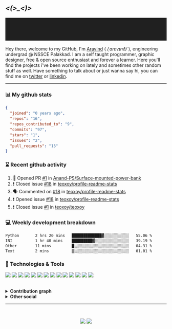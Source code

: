 &nbsp;

## *<(>_<)>*

<p align="center">
  <img src="https://github.com/aravinds-arv/aravinds-arv/blob/master/header.gif">
</p>

Hey there, welcome to my GitHub, I'm [Aravind](https://aravinds-arv.github.io/) ( */ˌaɾɛvɪnð/* ), engineering undergrad @ NSSCE Palakkad. I am a self taught programmer, graphic designer, free & open source enthusiast and forever a learner. Here you'll find the projects i've been working on lately and sometimes other random stuff as well. Have something to talk about or just wanna say hi, you can find me on [twitter](https://twitter.com/aravinds_arv) or [linkedin](https://twitter.com/aravinds_arv).

---

### 📊 My github stats

```json
{
  "joined": "0 years ago",
  "repos": "16",
  "repos_contributed_to": "9",
  "commits": "97",
  "stars": "1",
  "issues": "2",
  "pull_requests": "15"
}
```

### ⌛ Recent github activity
<!--START_SECTION:activity-->
1. 💪 Opened PR [#1](https://github.com/Anand-PS/Surface-mounted-power-bank/pull/1) in [Anand-PS/Surface-mounted-power-bank](https://github.com/Anand-PS/Surface-mounted-power-bank)
2. ❗️ Closed issue [#18](https://github.com/teoxoy/profile-readme-stats/issues/18) in [teoxoy/profile-readme-stats](https://github.com/teoxoy/profile-readme-stats)
3. 🗣 Commented on [#18](https://github.com/teoxoy/profile-readme-stats/issues/18) in [teoxoy/profile-readme-stats](https://github.com/teoxoy/profile-readme-stats)
4. ❗️ Opened issue [#18](https://github.com/teoxoy/profile-readme-stats/issues/18) in [teoxoy/profile-readme-stats](https://github.com/teoxoy/profile-readme-stats)
5. ❗️ Closed issue [#1](https://github.com/teoxoy/teoxoy/issues/1) in [teoxoy/teoxoy](https://github.com/teoxoy/teoxoy)
<!--END_SECTION:activity-->

### 💻 Weekly development breakdown
<!--START_SECTION:waka-->
```text
Python       2 hrs 20 mins   █████████████▓░░░░░░░░░░░   55.06 % 
INI          1 hr 40 mins    █████████▓░░░░░░░░░░░░░░░   39.19 % 
Other        11 mins         █░░░░░░░░░░░░░░░░░░░░░░░░   04.31 % 
Text         2 mins          ▒░░░░░░░░░░░░░░░░░░░░░░░░   01.01 % 
```
<!--END_SECTION:waka-->
  
### 🔧 Technologies & Tools
![](https://img.shields.io/badge/OS-Manjaro_KDE-informational?style=plastic&logo=manjaro&logoColor=white&color=2bbc8a)
![](https://img.shields.io/badge/Shell-Zsh-informational?style=plastic&logo=bash&logoColor=white&color=2bbc8a)
![](https://img.shields.io/badge/Editor-VS_Code-informational?style=plastic&logo=visualstudiocode&logoColor=white&color=2bbc8a)
![](https://img.shields.io/badge/Code-Python-informational?style=plastic&logo=python&logoColor=white&color=2bbc8a)
![](https://img.shields.io/badge/Code-C-informational?style=plastic&logo=c&logoColor=white&color=2bbc8a)
![](https://img.shields.io/badge/Code-C++-informational?style=plastic&logo=cplusplus&logoColor=white&color=2bbc8a)
![](https://img.shields.io/badge/Code-HTML5-informational?style=plastic&logo=html5&logoColor=white&color=2bbc8a)
![](https://img.shields.io/badge/Code-CSS3-informational?style=plastic&logo=css3&logoColor=white&color=2bbc8a)
![](https://img.shields.io/badge/Code-Bootstrap-informational?style=plastic&logo=bootstrap&logoColor=white&color=2bbc8a)
![](https://img.shields.io/badge/Tool-Git-informational?style=plastic&logo=git&logoColor=white&color=2bbc8a)
![](https://img.shields.io/badge/Tool-GitHub-informational?style=plastic&logo=github&logoColor=white&color=2bbc8a)
![](https://img.shields.io/badge/Tool-Figma-informational?style=plastic&logo=figma&logoColor=white&color=2bbc8a)
![](https://img.shields.io/badge/Tool-Canva-informational?style=plastic&logo=canva&logoColor=white&color=2bbc8a)
![](https://img.shields.io/badge/Music-Spotify-informational?style=plastic&logo=spotify&logoColor=white&color=2bbc8a)

<br>
<details>
  <summary><b>Contribution graph</b></summary>
  <br>
  
  ![Activity Graph](https://activity-graph.herokuapp.com/graph?username=aravinds-arv&theme=one-dark)
</details>
<details>
  <summary><b>Other social</b></summary>
  <br>
    <a href="https://twitter.com/aravinds_arv"><img src="https://img.shields.io/badge/Twitter-@aravinds_arv-informational?style=plastic&logo=twitter&logoColor=white&color=2bbc8a"></a>
    <a href="https://linkedin.com/in/aravinds-arv"><img src="https://img.shields.io/badge/LinkedIn-@aravinds--arv-informational?style=plastic&logo=linkedin&logoColor=white&color=2bbc8a"></a>
    <a href="https://instagram.com/aravinds.arv"><img src="https://img.shields.io/badge/Instagram-@aravinds.arv-informational?style=plastic&logo=instagram&logoColor=white&color=2bbc8a"></a>
    <a href="https://open.spotify.com/user/31r43bzcwdnlspwr7ko6ezroxjku"><img src="https://img.shields.io/badge/Spotify-Aravind_S-informational?style=plastic&logo=spotify&logoColor=white&color=2bbc8a"></a>
    <a href="https://t.me/aravinds_arv"><img src="https://img.shields.io/badge/Telegram-@aravinds_arv-informational?style=plastic&logo=minutemailer&logoColor=white&color=2bbc8a"></a>
    <a href="mailto:aravinds.arv@pm.me"><img src="https://img.shields.io/badge/Mail-Aravind_S-informational?style=plastic&logo=gmail&logoColor=white&color=2bbc8a"></a>
</details>

---

&nbsp;

<p align="center">
   <a href="https://github.com/aravinds-arv.gpg"><img src="https://img.shields.io/badge/GPG-0x45C6D0F31C7A42D7-informational?style=plastic&logo=gnuprivacyguard&logoColor=white&color=313131"></a>
    <img src="https://komarev.com/ghpvc/?username=aravinds-arv&color=313131&style=plastic&label=~+Profile+Hits&logo=twitter"
</p>
